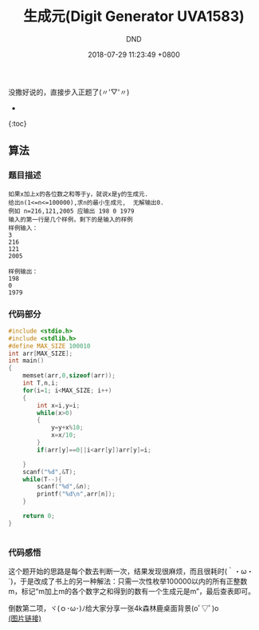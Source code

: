 ﻿---
layout: post
title:  "生成元(Digit Generator UVA1583)"
date:   2018-07-29 11:23:49 +0800
categories: C-program-language
tags: C-program-language
img: http://or4d8nhvk.bkt.clouddn.com/18-7-31/53424252.jpg
author: DND
---

没撒好说的，直接步入正题了(〃'▽'〃)

* 
{:toc}

## 算法

### 题目描述
```
如果x加上x的各位数之和等于y，就说x是y的生成元.
给出n(1<=n<=100000),求n的最小生成元,  无解输出0.
例如 n=216,121,2005 应输出 198 0 1979
输入的第一行是几个样例，剩下的是输入的样例
样例输入：
3 
216 
121 
2005

样例输出：
198 
0 
1979

```

### 代码部分

```c++
#include <stdio.h>
#include <stdlib.h>
#define MAX_SIZE 100010
int arr[MAX_SIZE];
int main()
{
    memset(arr,0,sizeof(arr));
    int T,n,i;
    for(i=1; i<MAX_SIZE; i++)
    {
        int x=i,y=i;
        while(x>0)
        {
            y=y+x%10;
            x=x/10;
        }
        if(arr[y]==0||i<arr[y])arr[y]=i;

    }
    scanf("%d",&T);
    while(T--){
        scanf("%d",&n);
        printf("%d\n",arr[n]);
    }

    return 0;
}



```
### 代码感悟
这个题开始的思路是每个数去判断一次，结果发现很麻烦，而且很耗时(｀・ω・´)，于是改成了书上的另一种解法：只需一次性枚举100000以内的所有正整数m，标记“m加上m的各个数字之和得到的数有一个生成元是m”，最后查表即可。

倒数第二项，ヾ(ｏ･ω･)ﾉ给大家分享一张4k森林鹿桌面背景(oﾟ▽ﾟ)o  
[(图片链接)](http://or4d8nhvk.bkt.clouddn.com/18-7-31/42591922.jpg)



